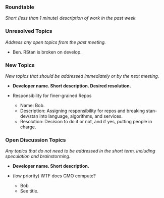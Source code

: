 ### Roundtable
_Short (less than 1 minute) description of work in the past week._

### Unresolved Topics
_Address any open topics from the past meeting._

* Ben. RStan is broken on develop.

### New Topics
_New topics that should be addressed immediately or by the next
meeting._

* __Developer name.  Short description.  Desired resolution.__

* Responsibility for finer-grained Repos
    * Name: Bob.  
    * Description: Assigning responsibility for repos and breaking stan-dev/stan into language, algorithms, and services.
    * Resolution: Decision to do it or not, and if yes, putting people in charge.  

### Open Discussion Topics
_Any topics that do not need to be addressed in the short term,
including speculation and brainstorming._

* __Developer name.  Short description.__

* (low priority) WTF does GMO compute?
     * Bob
     * See title.
 